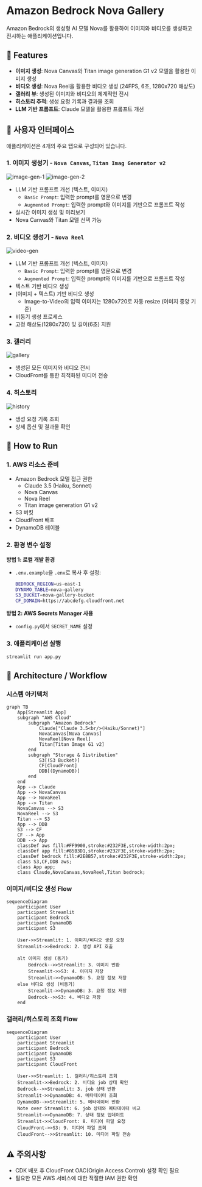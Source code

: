 # Amazon Bedrock Nova Gallery

Amazon Bedrock의 생성형 AI 모델 Nova를 활용하여 이미지와 비디오를 생성하고 전시하는 애플리케이션입니다.

## 🌟 Features

- **이미지 생성**: Nova Canvas와 Titan image generation G1 v2 모델을 활용한 이미지 생성
- **비디오 생성**: Nova Reel을 활용한 비디오 생성 (24FPS, 6초, 1280x720 해상도)
- **갤러리 뷰**: 생성된 이미지와 비디오의 체계적인 전시
- **히스토리 추적**: 생성 요청 기록과 결과물 조회
- **LLM 기반 프롬프트**: Claude 모델을 활용한 프롬프트 개선

## 📱 사용자 인터페이스

애플리케이션은 4개의 주요 탭으로 구성되어 있습니다.

### 1. 이미지 생성기 - `Nova Canvas`, `Titan Imag Generator v2`

![image-gen-1](./assets/image-gen-1.png)
![image-gen-2](./assets/image-gen-2.png)

- LLM 기반 프롬프트 개선 (텍스트, 이미지)
  - `Basic Prompt`: 입력한 prompt를 영문으로 변경
  - `Augmented Prompt`: 입력한 prompt와 이미지를 기반으로 프롬프트 작성
- 실시간 이미지 생성 및 미리보기
- Nova Canvas와 Titan 모델 선택 가능

### 2. 비디오 생성기 - `Nova Reel`

![video-gen](./assets/video-gen.png)

- LLM 기반 프롬프트 개선 (텍스트, 이미지)
  - `Basic Prompt`: 입력한 prompt를 영문으로 변경
  - `Augmented Prompt`: 입력한 prompt와 이미지를 기반으로 프롬프트 작성
- 텍스트 기반 비디오 생성
- (이미지 + 텍스트) 기반 비디오 생성
  - Image-to-Video의 입력 이미지는 1280x720로 자동 resize (이미지 중앙 기준)
- 비동기 생성 프로세스
- 고정 해상도(1280x720) 및 길이(6초) 지원

### 3. 갤러리

![gallery](./assets/gallery.png)

- 생성된 모든 이미지와 비디오 전시
- CloudFront를 통한 최적화된 미디어 전송

### 4. 히스토리

![history](./assets/history.png)

- 생성 요청 기록 조회
- 상세 옵션 및 결과물 확인

## 🚀 How to Run

### 1. AWS 리소스 준비

- Amazon Bedrock 모델 접근 권한
  - Claude 3.5 (Haiku, Sonnet)
  - Nova Canvas
  - Nova Reel
  - Titan image generation G1 v2
- S3 버킷
- CloudFront 배포
- DynamoDB 테이블

### 2. 환경 변수 설정

**방법 1: 로컬 개발 환경**

- `.env.example`을 `.env`로 복사 후 설정:
  ```sh
  BEDROCK_REGION=us-east-1
  DYNAMO_TABLE=nova-gallery
  S3_BUCKET=nova-gallery-bucket
  CF_DOMAIN=https://abcdefg.cloudfront.net
  ```

**방법 2: AWS Secrets Manager 사용**

- `config.py`에서 `SECRET_NAME` 설정

### 3. 애플리케이션 실행

```sh
streamlit run app.py
```

## 🔄 Architecture / Workflow

### 시스템 아키텍처

```mermaid
graph TB
    App[Streamlit App]
    subgraph "AWS Cloud"
        subgraph "Amazon Bedrock"
            Claude["Claude 3.5<br/>(Haiku/Sonnet)"]
            NovaCanvas[Nova Canvas]
            NovaReel[Nova Reel]
            Titan[Titan Image G1 v2]
        end
        subgraph "Storage & Distribution"
            S3[(S3 Bucket)]
            CF[CloudFront]
            DDB[(DynamoDB)]
        end
    end
    App --> Claude
    App --> NovaCanvas
    App --> NovaReel
    App --> Titan
    NovaCanvas --> S3
    NovaReel --> S3
    Titan --> S3
    App --> DDB
    S3 --> CF
    CF --> App
    DDB --> App
    classDef aws fill:#FF9900,stroke:#232F3E,stroke-width:2px;
    classDef app fill:#85B3D1,stroke:#232F3E,stroke-width:2px;
    classDef bedrock fill:#2E8B57,stroke:#232F3E,stroke-width:2px;
    class S3,CF,DDB aws;
    class App app;
    class Claude,NovaCanvas,NovaReel,Titan bedrock;
```

### 이미지/비디오 생성 Flow

```mermaid
sequenceDiagram
    participant User
    participant Streamlit
    participant Bedrock
    participant DynamoDB
    participant S3

    User->>Streamlit: 1. 이미지/비디오 생성 요청
    Streamlit->>Bedrock: 2. 생성 API 호출

    alt 이미지 생성 (동기)
        Bedrock-->>Streamlit: 3. 이미지 반환
        Streamlit->>S3: 4. 이미지 저장
        Streamlit->>DynamoDB: 5. 요청 정보 저장
    else 비디오 생성 (비동기)
        Streamlit->>DynamoDB: 3. 요청 정보 저장
        Bedrock-->>S3: 4. 비디오 저장
    end
```

### 갤러리/히스토리 조회 Flow

```mermaid
sequenceDiagram
    participant User
    participant Streamlit
    participant Bedrock
    participant DynamoDB
    participant S3
    participant CloudFront

    User->>Streamlit: 1. 갤러리/히스토리 조회
    Streamlit->>Bedrock: 2. 비디오 job 상태 확인
    Bedrock-->>Streamlit: 3. job 상태 반환
    Streamlit->>DynamoDB: 4. 메타데이터 조회
    DynamoDB-->>Streamlit: 5. 메타데이터 반환
    Note over Streamlit: 6. job 상태와 메타데이터 비교
    Streamlit->>DynamoDB: 7. 상태 정보 업데이트
    Streamlit->>CloudFront: 8. 미디어 파일 요청
    CloudFront->>S3: 9. 미디어 파일 조회
    CloudFront-->>Streamlit: 10. 미디어 파일 전송
```

## ⚠️ 주의사항

- CDK 배포 후 CloudFront OAC(Origin Access Control) 설정 확인 필요
- 필요한 모든 AWS 서비스에 대한 적절한 IAM 권한 확인
